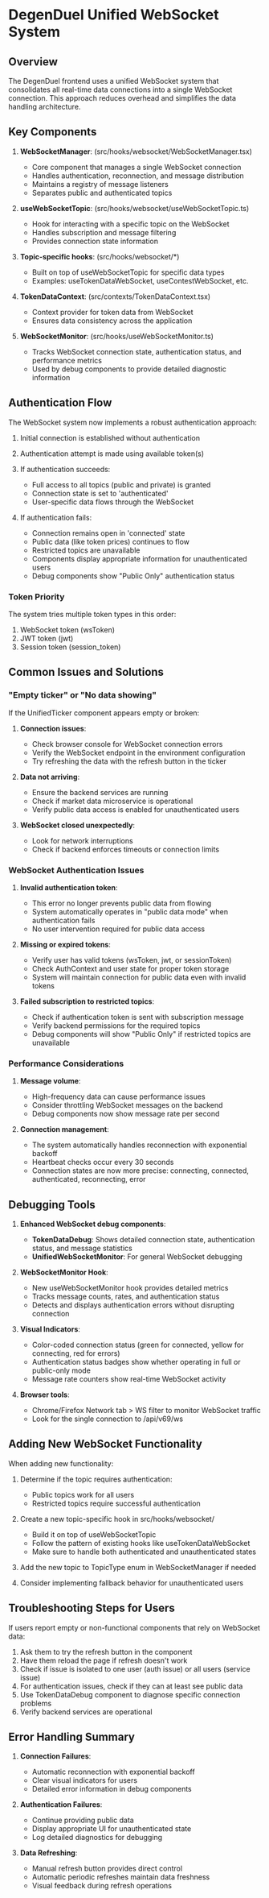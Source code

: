 # DegenDuel Unified WebSocket System

## Overview

The DegenDuel frontend uses a unified WebSocket system that consolidates all real-time data connections into a single WebSocket connection. This approach reduces overhead and simplifies the data handling architecture.

## Key Components

1. **WebSocketManager**: (src/hooks/websocket/WebSocketManager.tsx)
   - Core component that manages a single WebSocket connection
   - Handles authentication, reconnection, and message distribution
   - Maintains a registry of message listeners
   - Separates public and authenticated topics

2. **useWebSocketTopic**: (src/hooks/websocket/useWebSocketTopic.ts)
   - Hook for interacting with a specific topic on the WebSocket
   - Handles subscription and message filtering
   - Provides connection state information

3. **Topic-specific hooks**: (src/hooks/websocket/*)
   - Built on top of useWebSocketTopic for specific data types
   - Examples: useTokenDataWebSocket, useContestWebSocket, etc.

4. **TokenDataContext**: (src/contexts/TokenDataContext.tsx)
   - Context provider for token data from WebSocket
   - Ensures data consistency across the application

5. **WebSocketMonitor**: (src/hooks/useWebSocketMonitor.ts)
   - Tracks WebSocket connection state, authentication status, and performance metrics
   - Used by debug components to provide detailed diagnostic information

## Authentication Flow

The WebSocket system now implements a robust authentication approach:

1. Initial connection is established without authentication
2. Authentication attempt is made using available token(s)
3. If authentication succeeds:
   - Full access to all topics (public and private) is granted
   - Connection state is set to 'authenticated'
   - User-specific data flows through the WebSocket

4. If authentication fails:
   - Connection remains open in 'connected' state
   - Public data (like token prices) continues to flow
   - Restricted topics are unavailable
   - Components display appropriate information for unauthenticated users
   - Debug components show "Public Only" authentication status

### Token Priority

The system tries multiple token types in this order:
1. WebSocket token (wsToken)
2. JWT token (jwt)
3. Session token (session_token)

## Common Issues and Solutions

### "Empty ticker" or "No data showing"

If the UnifiedTicker component appears empty or broken:

1. **Connection issues**: 
   - Check browser console for WebSocket connection errors
   - Verify the WebSocket endpoint in the environment configuration
   - Try refreshing the data with the refresh button in the ticker

2. **Data not arriving**: 
   - Ensure the backend services are running
   - Check if market data microservice is operational
   - Verify public data access is enabled for unauthenticated users

3. **WebSocket closed unexpectedly**:
   - Look for network interruptions
   - Check if backend enforces timeouts or connection limits

### WebSocket Authentication Issues

1. **Invalid authentication token**:
   - This error no longer prevents public data from flowing
   - System automatically operates in "public data mode" when authentication fails
   - No user intervention required for public data access

2. **Missing or expired tokens**: 
   - Verify user has valid tokens (wsToken, jwt, or sessionToken)
   - Check AuthContext and user state for proper token storage
   - System will maintain connection for public data even with invalid tokens

3. **Failed subscription to restricted topics**:
   - Check if authentication token is sent with subscription message
   - Verify backend permissions for the required topics
   - Debug components will show "Public Only" if restricted topics are unavailable

### Performance Considerations

1. **Message volume**: 
   - High-frequency data can cause performance issues
   - Consider throttling WebSocket messages on the backend
   - Debug components now show message rate per second

2. **Connection management**:
   - The system automatically handles reconnection with exponential backoff
   - Heartbeat checks occur every 30 seconds
   - Connection states are now more precise: connecting, connected, authenticated, reconnecting, error

## Debugging Tools

1. **Enhanced WebSocket debug components**: 
   - **TokenDataDebug**: Shows detailed connection state, authentication status, and message statistics
   - **UnifiedWebSocketMonitor**: For general WebSocket debugging

2. **WebSocketMonitor Hook**:
   - New useWebSocketMonitor hook provides detailed metrics
   - Tracks message counts, rates, and authentication status
   - Detects and displays authentication errors without disrupting connection

3. **Visual Indicators**:
   - Color-coded connection status (green for connected, yellow for connecting, red for errors)
   - Authentication status badges show whether operating in full or public-only mode
   - Message rate counters show real-time WebSocket activity

4. **Browser tools**:
   - Chrome/Firefox Network tab > WS filter to monitor WebSocket traffic
   - Look for the single connection to /api/v69/ws

## Adding New WebSocket Functionality

When adding new functionality:

1. Determine if the topic requires authentication:
   - Public topics work for all users
   - Restricted topics require successful authentication

2. Create a new topic-specific hook in src/hooks/websocket/
   - Build it on top of useWebSocketTopic
   - Follow the pattern of existing hooks like useTokenDataWebSocket
   - Make sure to handle both authenticated and unauthenticated states

3. Add the new topic to TopicType enum in WebSocketManager if needed

4. Consider implementing fallback behavior for unauthenticated users

## Troubleshooting Steps for Users

If users report empty or non-functional components that rely on WebSocket data:

1. Ask them to try the refresh button in the component
2. Have them reload the page if refresh doesn't work
3. Check if issue is isolated to one user (auth issue) or all users (service issue)
4. For authentication issues, check if they can at least see public data
5. Use TokenDataDebug component to diagnose specific connection problems
6. Verify backend services are operational

## Error Handling Summary

1. **Connection Failures**:
   - Automatic reconnection with exponential backoff
   - Clear visual indicators for users
   - Detailed error information in debug components

2. **Authentication Failures**:
   - Continue providing public data
   - Display appropriate UI for unauthenticated state
   - Log detailed diagnostics for debugging
   
3. **Data Refreshing**:
   - Manual refresh button provides direct control
   - Automatic periodic refreshes maintain data freshness
   - Visual feedback during refresh operations